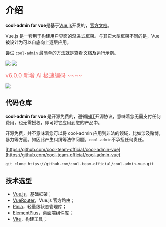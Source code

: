 # 介绍

**cool-admin for vue**是基于[Vue.js](https://v3.cn.vuejs.org)开发的，[官方文档](https://v3.cn.vuejs.org)。

Vue.js 是一套用于构建用户界面的渐进式框架。与其它大型框架不同的是，Vue 被设计为可以自底向上逐层应用。

尝试 `cool-admin` 最简单的方法就是查看文档及运行示例。

<img src='https://cool-js.com/assets/login.350e25ec.png' />

<img src='https://cool-js.com/assets/home.1706ac70.png' />

<span style="font-size: 18px; color: #F56C6C">v6.0.0 新增 Ai 极速编码 ~~~~</span>

<img src='https://cool-js.com/assets/ai-code2.9a122008.png' />

## 代码仓库

**cool-admin for vue** 是开源免费的，遵循[MIT](https://baike.baidu.com/item/MIT/10772952)开源协议，意味着您无需支付任何费用，也无需授权，即可将它应用到您的产品中。

开源免费，并不意味着您可以将 cool-admin 应用到非法的领域，比如涉及赌博，暴力等方面。如因此产生纠纷等法律问题，`cool-admin`不承担任何责任。

[https://github.com/cool-team-official/cool-admin-vue](https://github.com/cool-team-official/cool-admin-vue)

```shell
git clone https://github.com/cool-team-official/cool-admin-vue.git
```

## 技术选型

-   [Vue.js](https://v3.cn.vuejs.org)，基础框架；
-   [VueRouter](https://router.vuejs.org)，Vue.js 官方路由；
-   [Pinia](https://pinia.vuejs.org)，轻量级状态管理库；
-   [ElementPlus](https://element-plus.gitee.io/zh-CN)，桌面端组件库；
-   [Vite](https://vitejs.cn)，构建工具；
